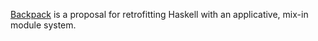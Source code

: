 [ Backpack](http://plv.mpi-sws.org/backpack/) is a proposal for retrofitting Haskell with an applicative, mix-in module system.
